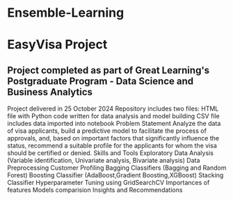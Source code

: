 # Ensemble-Learning
# EasyVisa Project

## Project completed as part of Great Learning's Postgraduate Program - Data Science and Business Analytics
Project delivered in 25 October 2024
Repository includes two files:
HTML file with Python code written for data analysis and model building
CSV file includes data imported into notebook
Problem Statement
Analyze the data of visa applicants, build a predictive model to facilitate the process of approvals, and, based on important factors that significantly influence the status, recommend a suitable profile for the applicants for whom the visa should be certified or denied.
Skills and Tools
Exploratory Data Analysis (Variable identification, Univariate analysis, Bivariate analysis)
Data Preprocessing
Customer Profiling
Bagging Classifiers (Bagging and Random Forest)
Boosting Classifier (AdaBoost,Gradient Boosting,XGBoost)
Stacking Classifier
Hyperparameter Tuning using GridSearchCV
Importances of features
Models comparision
Insights and Recommendations
